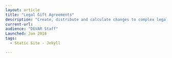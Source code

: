 ```yaml
---
layout: article
title: "Legal Gift Agreements"
description: "Create, distribute and calculate changes to complex legal documents covering the receipt of large donations to UC Davis."
current-url: 
audience: "DEVAR Staff"
Launched: Jan 2018
tags: 
  - Static Site - Jekyll

---
```

